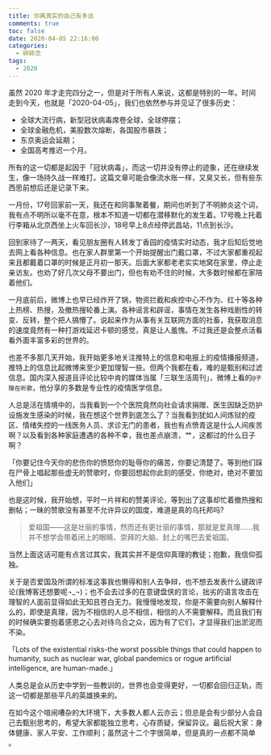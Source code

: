 ```yaml
---
title: 你离真实的自己有多远
comments: true
toc: false
date: 2020-04-05 22:16:00
categories:
  - 碎碎念
tags:
  - 2020
---
```


虽然 2020 年才走完四分之一，但是对于所有人来说，这都是特别的一年。时间走到今天，也就是「2020-04-05」，我们也依然参与并见证了很多历史：

<!-- more -->

- 全球大流行病，新型冠状病毒席卷全球，全球停摆；
- 全球金融危机，美股数次熔断，各国股市暴跌；
- 东京奥运会延期；
- 全国高考推迟一个月。



所有的这一切都是起因于「冠状病毒」，而这一切并没有停止的迹象，还在继续发生，像一场持久战一样难打。这篇文章可能会像流水账一样，又臭又长，但有些东西思前想后还是记录下来。


一月份，17号回家前一天，我还在和同事聚着餐，期间也听到了不明肺炎这个词，我有点不明所以毫不在意，根本不知道一切都在潜移默化的发生着。17号晚上托着行李箱从北京西坐上火车回长沙，18号早上8点经停武昌站，11点到长沙。


回到家待了一两天，看见朋友圈有人转发丁香园的疫情实时动态，我才后知后觉地去网上看各种信息。也在家人群里第一个开始提醒出门戴口罩，不过大家都重视起来且都戴着口罩的时候是正月初一那天。后面大家都老老实实地窝在家里，停止走亲访友。也劝了好几次父母不要出门，但也有劝不住的时候，大多数时候都在家陪着他们。

一月底前后，微博上也早已经炸开了锅，物资拦截和疾控中心不作为、红十等各种上热榜、热搜，及撤热搜轮番上演。各种谣言和辟谣，事情在发生各种戏剧性的转变、反转，整个把人搞懵了。说起来作为从事有关互联网方面的社畜，我获取消息的速度竟然有一种打游戏延迟卡顿的感觉，真是让人羞愧。不过我还是会整点活看看外面丰富多彩的世界的。





也差不多那几天开始，我开始更多地关注推特上的信息和电报上的疫情播报频道，推特上的信息比起微博来至少更加理智一些。但两个我都在看，难的是甄别和过滤信息。国内深入报道且评论比较中肯的媒体当属「三联生活周刊」，微博上看的`@子陵在听歌`，他分享的多数是专业性的疫情医学信息。


人总是活在情境中的，当我看到一个个医院竟然向社会请求捐赠、医生因缺乏防护设施发生感染的时候，我在想这个世界到底怎么了？当我看到犹如人间炼狱的疫区、情绪失控的一线医务人员、求诊无门的患者，我也有点愤青这是什么人间疾苦啊？以及看到各种家庭遭遇的各种不幸，我也差点崩溃，艹，这都过的什么日子啊？


「你要记住今天你的悲伤你的愤怒你的耻辱你的痛苦，你要记清楚了。等到他们踩在尸骨上唱起那些虚无的赞歌时，你要回想起你此刻的感受，你绝对，绝对不要加入他们」


也是这时候，我开始想，平时一片祥和的赞美评论，等到出了这事却忙着撤热搜和删帖；一昧的赞歌没有甚至不允许异议的国度，难道是真的乌托邦吗? 

> 爱祖国——这是壮丽的事情，然而还有更壮丽的事情，那就是爱真理……我并不想学会带着闭上的眼睛、崇拜的大脑、封上的嘴巴去爱祖国。

当然上面这话可能有点言过其实，我其实并不是信仰真理的教徒；抱歉，我信仰孤独。

关于是否爱国及所谓的标准这事我也懒得和别人去争辩，也不想去发表什么键政评论(我博客还想要呢¬_¬)；也不会去过多的在意键盘侠的言论，拙劣的语言攻击在理智的人面前显得如此无知且苍白无力。我慢慢地发现，你是不需要向别人解释什么的，即使是真理，因为不相信的人总不相信，相信的人不需要解释。而且我们有的时候确实要抱着感恩之心去对待乌合之众，因为有了它们，才显得我们出淤泥而不染。

「Lots of the existential risks-the worst possible things that could happen to humanity, such as nuclear war, global pandemics or rogue artificial intelligence, are human-made.」

人类总是会从历史中学到一些教训的，世界也会变得更好，一切都会回归正轨，而这一切都是那些平凡的英雄换来的。

在如今这个喧闹嘈杂的大环境下，大多数人都人云亦云；但总是会有少部分人会自己去甄别思考的，希望大家都能独立思考，心存质疑，保留异议。最后祝大家：身体健康、家人平安、工作顺利；虽然这十二个字很简单，但是真的一点都不简单 。

